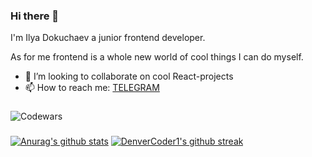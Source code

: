 ### Hi there 👋
I'm Ilya Dokuchaev a junior frontend developer.

As for me frontend is a whole new world of cool things I can do myself.

- 👯 I’m looking to collaborate on cool React-projects
- 📫 How to reach me: [TELEGRAM](https://t.me/pursimies)
###
![Codewars](https://www.codewars.com/users/Ilya-Dokuchaev/badges/large)
###
[![Anurag's github stats](https://github-readme-stats.vercel.app/api?username=Ilya-Dokuchaev&theme=default)](https://github.com/anuraghazra/github-readme-stats)
[![DenverCoder1's github streak](https://github-readme-streak-stats.herokuapp.com/?user=Ilya-Dokuchaev&theme=default)](https://github.com/DenverCoder1/github-readme-streak-stats)

